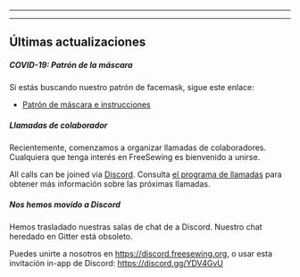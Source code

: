 ***

***

## Últimas actualizaciones

##### COVID-19: Patrón de la máscara

Si estás buscando nuestro patrón de facemask, sigue este enlace:

- [Patrón de máscara e instrucciones](/blog/facemask-frenzy)

##### Llamadas de colaborador

Recientemente, comenzamos a organizar llamadas de colaboradores. Cualquiera que tenga interés en FreeSewing es bienvenido a unirse.

All calls can be joined via [Discord](https://discord.freesewing.org/). Consulta [el programa de llamadas](/community/calls/) para obtener más información sobre las próximas llamadas.

##### Nos hemos movido a Discord

Hemos trasladado nuestras salas de chat de a Discord. Nuestro chat heredado en Gitter está obsoleto.

Puedes unirte a nosotros en https://discord.freesewing.org, o usar esta invitación in-app de Discord: https://discord.gg/YDV4GvU
